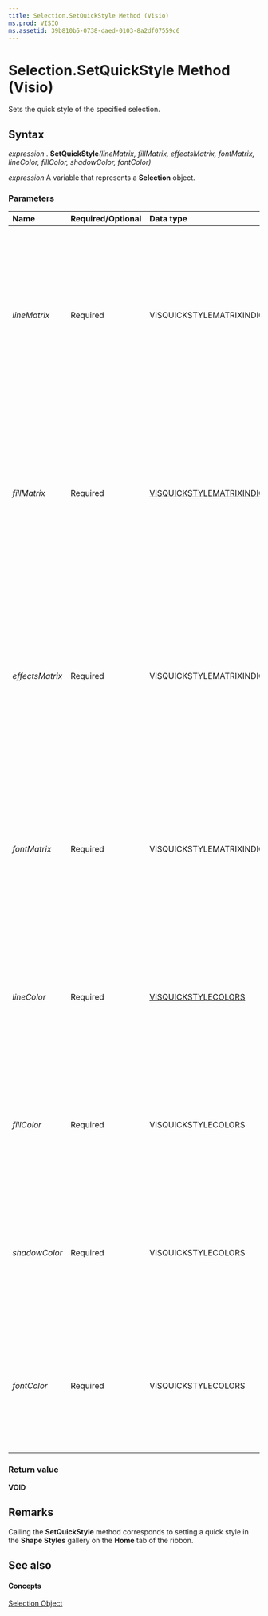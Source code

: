 ```yaml
---
title: Selection.SetQuickStyle Method (Visio)
ms.prod: VISIO
ms.assetid: 39b810b5-0738-daed-0103-8a2df07559c6
---
```



# Selection.SetQuickStyle Method (Visio)

Sets the quick style of the specified selection.


## Syntax

 _expression_ . **SetQuickStyle**_(lineMatrix,_ _fillMatrix,_ _effectsMatrix,_ _fontMatrix,_ _lineColor,_ _fillColor,_ _shadowColor,_ _fontColor)_

 _expression_ A variable that represents a **Selection** object.


### Parameters



|**Name**|**Required/Optional**|**Data type**|**Description**|
|:-----|:-----|:-----|:-----|
|||||
| _lineMatrix_|Required|VISQUICKSTYLEMATRIXINDICES|Specifies the shape style index that determines the line-formatting properties (for example, dash type or weight) to retrieve from the active theme and variant.|
| _fillMatrix_|Required|[VISQUICKSTYLEMATRIXINDICES](visquickstylematrixindices-enumeration-visio.md)|Specifies the shape style index that determines the fill-formatting properties (for example, fill type or gradient stops) to retrieve from the active theme and variant.|
| _effectsMatrix_|Required|VISQUICKSTYLEMATRIXINDICES|Specifies the shape style index that determines the effects-formatting properties (for example, shadows or bevels) to retrieve from the active theme and variant.|
| _fontMatrix_|Required|VISQUICKSTYLEMATRIXINDICES|Specifies the shape style index that determines the font-formatting properties (for example, font style) to retrieve from the active theme and variant.|
| _lineColor_|Required|[VISQUICKSTYLECOLORS](visquickstylecolors-enumeration-visio.md)|Specifies the color index that determines the line color to retrieve from the active theme and variant to use in line formatting.|
| _fillColor_|Required|VISQUICKSTYLECOLORS|Specifies the color index that determines the fill color to retrieve from the active theme and variant to use in fill formatting.|
| _shadowColor_|Required|VISQUICKSTYLECOLORS|Specifies the color index that determines the shadow color to retrieve from the active theme and variant to use in shadows.|
| _fontColor_|Required|VISQUICKSTYLECOLORS|Specifies the color index that determines the font color to retrieve from the active theme and variant to use in shape text.|

### Return value

 **VOID**


## Remarks

Calling the  **SetQuickStyle** method corresponds to setting a quick style in the **Shape Styles** gallery on the **Home** tab of the ribbon.


## See also


#### Concepts


[Selection Object](selection-object-visio.md)

